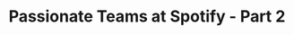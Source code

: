 ---
output: false
type: podcast
name: Passionate Scrum Master
title: Passionate Teams at Spotify - Part 2
links:
  - type: episode
    link: http://passionateteams.com/e/episode-24-passionate-teams-at-spotify-teil-2/
  - type: spotify
    link: https://open.spotify.com/episode/3Ce7wA9WQz3opnwS2jiAyt?si=62471072dac84ca5
---